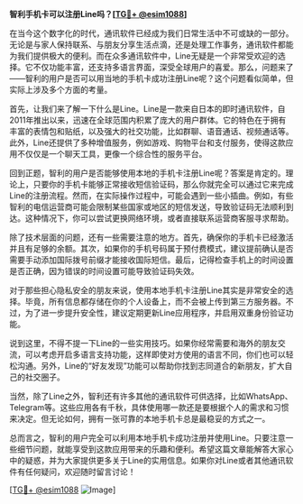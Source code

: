 **智利手机卡可以注册Line吗？[[TG💪+ @esim1088](https://t.me/s/esim1088)]**

在当今这个数字化的时代，通讯软件已经成为我们日常生活中不可或缺的一部分。无论是与家人保持联系、与朋友分享生活点滴，还是处理工作事务，通讯软件都能为我们提供极大的便利。而在众多通讯软件中，Line无疑是一个非常受欢迎的选择。它不仅功能丰富，还支持多语言界面，深受全球用户的喜爱。那么，问题来了——智利的用户是否可以用当地的手机卡成功注册Line呢？这个问题看似简单，但实际上涉及多个方面的考量。

首先，让我们来了解一下什么是Line。Line是一款来自日本的即时通讯软件，自2011年推出以来，迅速在全球范围内积累了庞大的用户群体。它的特色在于拥有丰富的表情包和贴纸，以及强大的社交功能，比如群聊、语音通话、视频通话等。此外，Line还提供了多种增值服务，例如游戏、购物平台和支付服务，使得这款应用不仅仅是一个聊天工具，更像一个综合性的服务平台。

回到正题，智利的用户是否能够使用本地的手机卡注册Line呢？答案是肯定的。理论上，只要你的手机卡能够正常接收短信验证码，那么你就完全可以通过它来完成Line的注册流程。然而，在实际操作过程中，可能会遇到一些小插曲。例如，有些智利的电信运营商可能会限制某些国家或地区的短信发送，导致验证码无法顺利到达。这种情况下，你可以尝试更换网络环境，或者直接联系运营商客服寻求帮助。

除了技术层面的问题，还有一些需要注意的地方。首先，确保你的手机卡已经激活并且有足够的余额。其次，如果你的手机号码属于预付费模式，建议提前确认是否需要手动添加国际拨号前缀才能接收国际短信。最后，记得检查手机上的时间设置是否正确，因为错误的时间设置可能导致验证码失效。

对于那些担心隐私安全的朋友来说，使用本地手机卡注册Line其实是非常安全的选择。毕竟，所有信息都存储在你的个人设备上，而不会被上传到第三方服务器。不过，为了进一步提升安全性，建议定期更新Line应用程序，并启用双重身份验证功能。

说到这里，不得不提一下Line的一些实用技巧。如果你经常需要和海外的朋友交流，可以考虑开启多语言支持功能，这样即使对方使用的语言不同，你们也可以轻松沟通。另外，Line的“好友发现”功能可以帮助你找到志同道合的新朋友，扩大自己的社交圈子。

当然，除了Line之外，智利还有许多其他的通讯软件可供选择，比如WhatsApp、Telegram等。这些应用各有千秋，具体使用哪一款还是要根据个人的需求和习惯来决定。但无论如何，拥有一张可靠的本地手机卡总是最稳妥的方式之一。

总而言之，智利的用户完全可以利用本地手机卡成功注册并使用Line。只要注意一些细节问题，就能享受到这款应用带来的乐趣和便利。希望这篇文章能解答大家心中的疑惑，并为大家提供更多关于Line的实用信息。如果你对Line或者其他通讯软件有任何疑问，欢迎随时留言讨论！

[[TG💪+ @esim1088](https://t.me/s/esim1088) ![Image](https://i.postimg.cc/4NQfJmqS/Snipaste-2025-05-13-00-14-12.png)]
